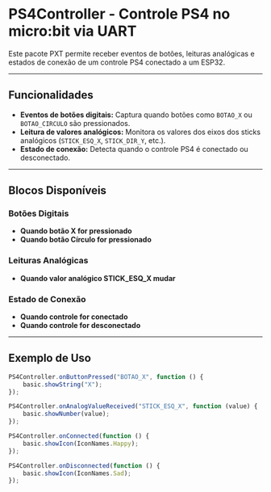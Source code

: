 # PS4Controller - Controle PS4 no micro:bit via UART

Este pacote PXT permite receber eventos de botões, leituras analógicas e estados de conexão de um controle PS4 conectado a um ESP32.

---

## Funcionalidades

- **Eventos de botões digitais:** Captura quando botões como `BOTAO_X` ou `BOTAO_CIRCULO` são pressionados.
- **Leitura de valores analógicos:** Monitora os valores dos eixos dos sticks analógicos (`STICK_ESQ_X`, `STICK_DIR_Y`, etc.).
- **Estado de conexão:** Detecta quando o controle PS4 é conectado ou desconectado.

---

## Blocos Disponíveis

### Botões Digitais
- **Quando botão X for pressionado**
- **Quando botão Círculo for pressionado**

### Leituras Analógicas
- **Quando valor analógico STICK_ESQ_X mudar**

### Estado de Conexão
- **Quando controle for conectado**
- **Quando controle for desconectado**

---

## Exemplo de Uso

```typescript
PS4Controller.onButtonPressed("BOTAO_X", function () {
    basic.showString("X");
});

PS4Controller.onAnalogValueReceived("STICK_ESQ_X", function (value) {
    basic.showNumber(value);
});

PS4Controller.onConnected(function () {
    basic.showIcon(IconNames.Happy);
});

PS4Controller.onDisconnected(function () {
    basic.showIcon(IconNames.Sad);
});
